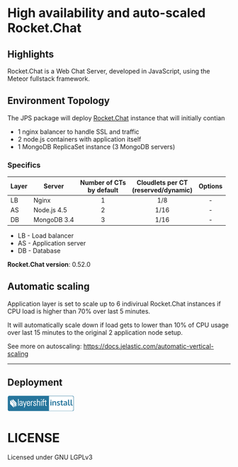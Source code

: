 # High availability and auto-scaled Rocket.Chat

## Highlights

Rocket.Chat is a Web Chat Server, developed in JavaScript, using the Meteor fullstack framework.

## Environment Topology

The JPS package will deploy [Rocket.Chat](https://github.com/RocketChat/Rocket.Chat) instance that will initially contian 

* 1 nginx balancer to handle SSL and traffic
* 2 node.js containers with application itself
* 1 MongoDB ReplicaSet instance (3 MongoDB servers)

### Specifics

 Layer | Server          | Number of CTs <br/> by default | Cloudlets per CT <br/> (reserved/dynamic) | Options
-------|-----------------| :-----------------------------:|:-----------------------------------------:|:-----:
LB     |      Nginx      |           1                    |           1/8                             |   -
AS     |   Node.js 4.5   |           2                    |           1/16                            |   -
DB     |   MongoDB 3.4   |           3                    |           1/16                            |   -

* LB - Load balancer
* AS - Application server
* DB - Database

**Rocket.Chat version**: 0.52.0

## Automatic scaling

Application layer is set to scale up to 6 indivirual Rocket.Chat instances if CPU load is higher than 70% over last 5 minutes.

It will automatically scale down if load gets to lower than 10% of CPU usage over last 15 minutes to the original 2 application node setup.

See more on autoscaling: https://docs.jelastic.com/automatic-vertical-scaling

---

## Deployment

[![Deploy to Layershift Jelastic PaaS](images/layershift-install-3.png)](http://jps.layershift.com/rocketchat/deploy.html)

# LICENSE

Licensed under GNU LGPLv3
